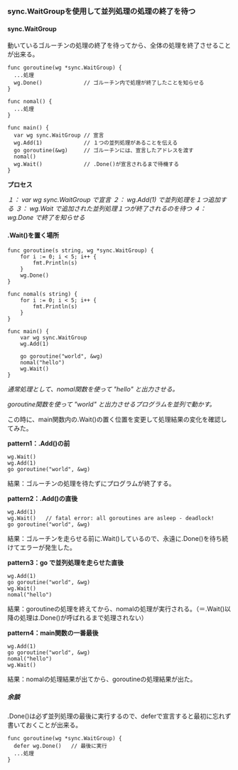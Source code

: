 ### sync.WaitGroupを使用して並列処理の処理の終了を待つ

#### sync.WaitGroup

動いているゴルーチンの処理の終了を待ってから、全体の処理を終了させることが出来る。
```
func goroutine(wg *sync.WaitGroup) {
  ...処理
  wg.Done()             // ゴルーチン内で処理が終了したことを知らせる
}

func nomal() {
  ...処理
}

func main() {
  var wg sync.WaitGroup // 宣言
  wg.Add(1)             // １つの並列処理があることを伝える
  go goroutine(&wg)     // ゴルーチンには、宣言したアドレスを渡す
  nomal()
  wg.Wait()             // .Done()が宣言されるまで待機する
}
```

**プロセス**

*１： var wg sync.WaitGroup で宣言*
*２： wg.Add(1) で並列処理を１つ追加する*
*３： wg.Wait で追加された並列処理１つが終了されるのを待つ*
*４： wg.Done で終了を知らせる*

#### .Wait()を置く場所

```
func goroutine(s string, wg *sync.WaitGroup) {
	for i := 0; i < 5; i++ {
		fmt.Println(s)
	}
	wg.Done()
}

func nomal(s string) {
	for i := 0; i < 5; i++ {
		fmt.Println(s)
	}
}

func main() {
	var wg sync.WaitGroup
	wg.Add(1)

	go goroutine("world", &wg)
	nomal("hello")
	wg.Wait()
}
```
*通常処理として、nomal関数を使って "hello" と出力させる。*

*goroutine関数を使って "world" と出力させるプログラムを並列で動かす。*

この時に、main関数内の.Wait()の置く位置を変更して処理結果の変化を確認してみた。

**pattern1：.Add()の前**
```
wg.Wait()
wg.Add(1)
go goroutine("world", &wg)
```
結果：ゴルーチンの処理を待たずにプログラムが終了する。

**pattern2：.Add()の直後**
```
wg.Add(1)
wg.Wait()   // fatal error: all goroutines are asleep - deadlock!
go goroutine("world", &wg) 
```
結果：ゴルーチンを走らせる前に.Wait()しているので、永遠に.Done()を待ち続けてエラーが発生した。

**pattern3：go で並列処理を走らせた直後**
```
wg.Add(1)
go goroutine("world", &wg)
wg.Wait()
nomal("hello")
```
結果：goroutineの処理を終えてから、nomalの処理が実行される。（＝.Wait()以降の処理は.Done()が呼ばれるまで処理されない）

**pattern4：main関数の一番最後**
```
wg.Add(1)
go goroutine("world", &wg)
nomal("hello")
wg.Wait()
```
結果：nomalの処理結果が出てから、goroutineの処理結果が出た。


##### 余談

.Done()は必ず並列処理の最後に実行するので、deferで宣言すると最初に忘れず書いておくことが出来る。
```
func goroutine(wg *sync.WaitGroup) {
  defer wg.Done()   // 最後に実行
  ...処理
}
```
